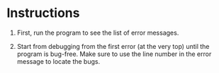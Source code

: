 # Instructions

1. First, run the program to see the list of error messages.

2. Start from debugging from the first error (at the very top) until the program is bug-free.
Make sure to use the line number in the error message to locate the bugs.

